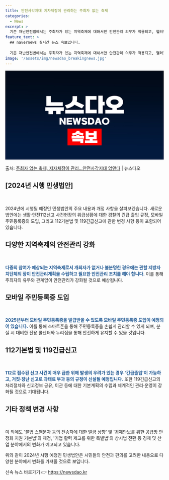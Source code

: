 ```yaml
---
title: 안전사각지대 지자체장이 관리하는 주최자 없는 축제
categories:
  - News
excerpt: >
  기존 재난안전법에서는 주최자가 있는 지역축제에 대해서만 안전관리 의무가 적용되고, 핼러윈이나 성탄절과 같은 …
feature_text: >
  ## navernews 실시간 뉴스 속보입니다.

  기존 재난안전법에서는 주최자가 있는 지역축제에 대해서만 안전관리 의무가 적용되고, 핼러윈이나 성탄절과 같은 …
image: '/assets/img/newsdao_breakingnews.jpg'
---
```


![뉴스다오 속보](/assets/img/newsdao_breakingnews.jpg)

<p>출처: <a href="https://newsdao.kr/2936" rel="dofollow">주최자 없는 축제, 지자체장이 관리…안전사각지대 없앤다</a> | 뉴스다오</p>

<h2 data-ke-size="size26">[2024년 시행 민생법안]</h2>
<p data-ke-size="size16">&nbsp;</p>
2024년에 시행될 예정인 민생법안의 주요 내용과 개정 사항을 살펴보겠습니다. 새로운 법안에는 생활·안전112신고 사건현장의 위급상황에 대한 경찰의 긴급 출입 규정, 모바일 주민등록증의 도입, 그리고 112기본법 및 119긴급신고에 관한 변경 사항 등이 포함되어 있습니다.

<h2 data-ke-size="size26">다양한 지역축제의 안전관리 강화</h2>
<p data-ke-size="size16">&nbsp;</p>
<b><span style="color: #1a5490;">다중의 참여가 예상되는 지역축제로서 개최자가 없거나 불분명한 경우에는 관할 지방자치단체의 장이 안전관리계획을 수립하고 필요한 안전관리 조치를 해야 합니다.</span></b> 이를 통해 주최자의 유무와 관계없이 안전관리가 강화될 것으로 예상됩니다.

<h2 data-ke-size="size26">모바일 주민등록증 도입</h2>
<p data-ke-size="size16">&nbsp;</p>
<b><span style="color: #1a5490;">2025년부터 모바일 주민등록증을 발급받을 수 있도록 모바일 주민등록증 도입이 예정되어 있습니다.</span></b> 이를 통해 스마트폰을 통해 주민등록증을 손쉽게 관리할 수 있게 되며, 분실 시 대비한 전용 콜센터와 누리집을 통해 안전하게 유지할 수 있을 것입니다.

<h2 data-ke-size="size26">112기본법 및 119긴급신고</h2>
<p data-ke-size="size16">&nbsp;</p>
<b><span style="color: #1a5490;">112로 접수된 신고 사건이 매우 급한 위해 발생의 우려가 있는 경우 '긴급출입'이 가능하고, 거짓·장난 신고로 과태료 부과 등의 규정이 신설될 예정입니다.</span></b> 또한 119긴급신고의 처리절차와 신고정보 공유, 이관 등에 대한 기본계획의 수립과 체계적인 관리·운영이 강화될 것으로 기대됩니다.

<h2 data-ke-size="size26">기타 정책 변경 사항</h2>
<p data-ke-size="size16">&nbsp;</p>
이 외에도 '불법 스팸문자 등의 전송자에 대한 벌금 상향' 및 '경제안보를 위한 공급망 안정화 지원 기본법'의 제정, '기업 활력 제고를 위한 특별법'의 상시법 전환 등 경제 및 산업 분야에서의 변화가 예고되고 있습니다.

위와 같이 2024년 시행 예정인 민생법안은 시민들의 안전과 편의를 고려한 내용으로 다양한 분야에서 변화를 가져올 것으로 보입니다.</p>
 

신속 뉴스 바로가기 👉 <a href="https://newsdao.kr" rel="dofollow">https://newsdao.kr</a>


